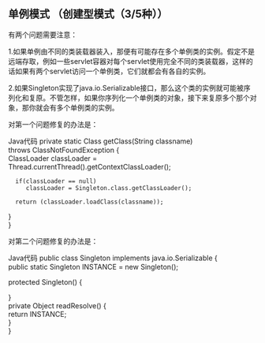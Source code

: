 
## 单例模式 （创建型模式（3/5种））

有两个问题需要注意：

1.如果单例由不同的类装载器装入，那便有可能存在多个单例类的实例。假定不是远端存取，例如一些servlet容器对每个servlet使用完全不同的类装载器，这样的话如果有两个servlet访问一个单例类，它们就都会有各自的实例。

2.如果Singleton实现了java.io.Serializable接口，那么这个类的实例就可能被序列化和复原。不管怎样，如果你序列化一个单例类的对象，接下来复原多个那个对象，那你就会有多个单例类的实例。

对第一个问题修复的办法是：

Java代码
private static Class getClass(String classname)      
                                         throws ClassNotFoundException {     
      ClassLoader classLoader = Thread.currentThread().getContextClassLoader();     
      
      if(classLoader == null)     
         classLoader = Singleton.class.getClassLoader();     
      
      return (classLoader.loadClass(classname));     
   }     
}  



 对第二个问题修复的办法是：

Java代码
public class Singleton implements java.io.Serializable {     
   public static Singleton INSTANCE = new Singleton();     
      
   protected Singleton() {     
        
   }     
   private Object readResolve() {     
            return INSTANCE;     
      }    
}   
